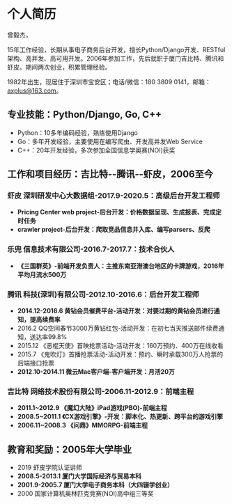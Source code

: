 # 个人简历

曾毅杰，

15年工作经验，长期从事电子商务后台开发，擅长Python/Django开发、RESTful架构、高并发、高可用开发。2006年参加工作，先后就职于厦门吉比特、腾讯和虾皮。期间两次创业，积累管理经验。

1982年出生，现居住于深圳市宝安区；电话/微信：180 3809 0141，邮箱：axplus@163.com。

## 专业技能：Python/Django, Go, C++

* Python：10多年编码经验，熟练使用Django
* Go：多年开发经验，主要使用在编写爬虫、开发高并发Web Service
* C++：20年开发经验，多次参加全国信息学奥赛(NOI)获奖

## 工作和项目经历：吉比特--腾讯--虾皮，2006至今

### 虾皮 深圳研发中心大数据组-2017.9-2020.5：高级后台开发工程师

* **Pricing Center web project-后台开发：价格数据呈现、生成报表、完成定时任务**
* **crawler project-后台开发：爬取竞品信息并入库、编写parsers、反爬**

### 乐兜 信息技术有限公司-2016.7-2017.7：技术合伙人

* **《三国群英》-前端开发负责人：主推东南亚港澳台地区的卡牌游戏，2016年平均月流水500万**

### 腾讯 科技(深圳)有限公司-2012.10-2016.6：后台开发工程师

* **2014.12-2016.6 黄钻会员催费平台-活动开发：对要过期的黄钻会员进行通知，提高续费率**
* 2016.2 QQ空间春节3000万黄钻红包-活动开发：在初七当天推送邮件续费通知，送达率99.8%
* 2015.12 《恶棍天使》首映抢票活动-活动开发：160万预约、400万在线收看
* 2015.7 《鬼吹灯》首播抢票活动-活动开发：预约、瞬时承载300万人抢票的后端接口抢票
* **2012.10-2014.11 微云Mac客户端-客户端开发：月活20万**

### 吉比特 网络技术股份有限公司-2006.11-2012.9：前端主程

* **2011.1~2012.9 《魔幻大陆》iPad游戏(PBO)-前端主程**
* **2008.5~2011.1 《CX游戏引擎》-开发：脚本化、热更新、跨平台的游戏引擎**
* **2006.11~2008.3 《问鼎》MMORPG-前端主程**

## 教育和奖励：2005年大学毕业

* 2019 虾皮学院认证讲师
* **2008.5-2013.1 厦门大学国际经济与贸易本科**
* **2001.9-2005.7 厦门大学电子商务本科（大四辍学创业）**
* 2000 国家计算机奥林匹克竞赛(NOI)高中组三等奖 

